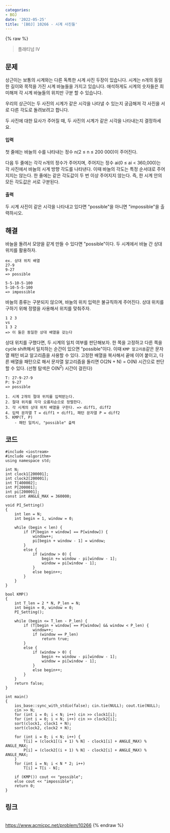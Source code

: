 ```yaml
---
categories:
- BOJ
date: '2022-05-25'
title: '[BOJ] 10266 - 시계 사진들'
---
```


{% raw %}
> 플래티넘 IV<br>

## 문제
상근이는 보통의 시계와는 다른 독특한 시계 사진 두장이 있습니다. 시계는 n개의 동일한 길이와 목적을 가진 시계 바늘들을 가지고 있습니다. 애석하게도 시계의 숫자들은 희미해져 각 시계 바늘들의 위치만 구분 할 수 있습니다.

우리의 상근이는 두 사진의 시계가 같은 시각을 나타낼 수 있는지 궁금해져 각 사진을 서로 다른 각도로 돌려보려고 합니다.

두 사진에 대한 묘사가 주어질 때, 두 사진의 시계가 같은 시각을 나타내는지 결정하세요.

#### 입력
첫 줄에는 바늘의 수를 나타내는 정수 n(2 ≤ n ≤ 200 000)이 주어진다.

다음 두 줄에는 각각 n개의 정수가 주어지며, 주어지는 정수 ai(0 ≤ ai  < 360,000)는 각 사진에서 바늘의 시계 방향 각도를 나타낸다. 이때 바늘의 각도는 특정 순서대로 주어지지는 않는다. 한 줄에는 같은 각도값이 두 번 이상 주어지지 않는다. 즉, 한 시계 안의 모든 각도값은 서로 구분된다.

#### 출력
두 시계 사진이 같은 시각을 나타내고 있다면 "possible"을 아니면 "impossible"을 출력하시오.

## 해결
바늘을 돌려서 모양을 같게 만들 수 있다면 "possible"이다. 두 시계에서 바늘 간 상대 위치를 활용하자.
```
ex. 상대 위치 배열
27-9
9-27
=> possible

5-5-10-5-100
5-10-5-5-100
=> impossible
```

바늘의 종류는 구분되지 않으며, 바늘의 위치 입력은 불규칙하게 주어진다. 상대 위치를 구하기 위해 정렬을 사용해서 위치를 맞춰주자.
```
1 2 3
vs
1 3 2
=> 이 둘은 동일한 상대 배열을 갖는다
```

상대 위치를 구했다면, 두 시계의 일치 여부를 판단해보자. 한 쪽을 고정하고 다른 쪽을 cycle shift해서 일치하는 순간이 있으면 "possible"이다. 이때 `KMP 알고리즘`같은 문자열 패턴 비교 알고리즘을 사용할 수 있다. 고정한 배열을 복사해서 끝에 이어 붙이고, 다른 배열을 패턴으로 해서 문자열 알고리즘을 돌리면 O(2N + N) = O(N) 시간으로 판단할 수 있다. (선형 탐색은 O(N<sup>2</sup>) 시간이 걸린다)
```
T: 27-9-27-9
P: 9-27
=> possible
```

```
1. 시계 2개의 절대 위치를 입력받는다.
2. 절대 위치를 각각 오름차순으로 정렬한다.
3. 각 시계의 상대 위치 배열을 구한다. => diff1, diff2
4. 입력 문자열 T = diff1 + diff1, 패턴 문자열 P = diff2
5. KMP(T, P)
	- 패턴 일치시, "possible" 출력
```

## 코드
```
#include <iostream>
#include <algorithm>
using namespace std;

int N;
int clock1[200001];
int clock2[200001];
int T[400002];
int P[200001];
int pi[200001];
const int ANGLE_MAX = 360000;

void PI_Setting()
{
	int len = N;
	int begin = 1, window = 0;

	while (begin < len) {
		if (P[begin + window] == P[window]) {
			window++;
			pi[begin + window - 1] = window;
		}
		else {
			if (window > 0) {
				begin += window - pi[window - 1];
				window = pi[window - 1];
			}
			else begin++;
		}
	}
}

bool KMP()
{
	int T_len = 2 * N, P_len = N;
	int begin = 0, window = 0;
	PI_Setting();

	while (begin <= T_len - P_len) {
		if (T[begin + window] == P[window] && window < P_len) {
			window++;
			if (window == P_len)
				return true;
		}
		else {
			if (window > 0) {
				begin += window - pi[window - 1];
				window = pi[window - 1];
			}
			else begin++;
		}
	}
	return false;
}

int main()
{
	ios_base::sync_with_stdio(false); cin.tie(NULL); cout.tie(NULL);
	cin >> N;
	for (int i = 0; i < N; i++) cin >> clock1[i];
	for (int i = 0; i < N; i++) cin >> clock2[i];
	sort(clock1, clock1 + N);
	sort(clock2, clock2 + N);

	for (int i = 0; i < N; i++) {
		T[i] = (clock1[(i + 1) % N] - clock1[i] + ANGLE_MAX) % ANGLE_MAX;
		P[i] = (clock2[(i + 1) % N] - clock2[i] + ANGLE_MAX) % ANGLE_MAX;
	}
	for (int i = N; i < N * 2; i++)
		T[i] = T[i - N];

	if (KMP()) cout << "possible";
	else cout << "impossible";
	return 0;
}
```

## 링크
<br>https://www.acmicpc.net/problem/10266
{% endraw %}